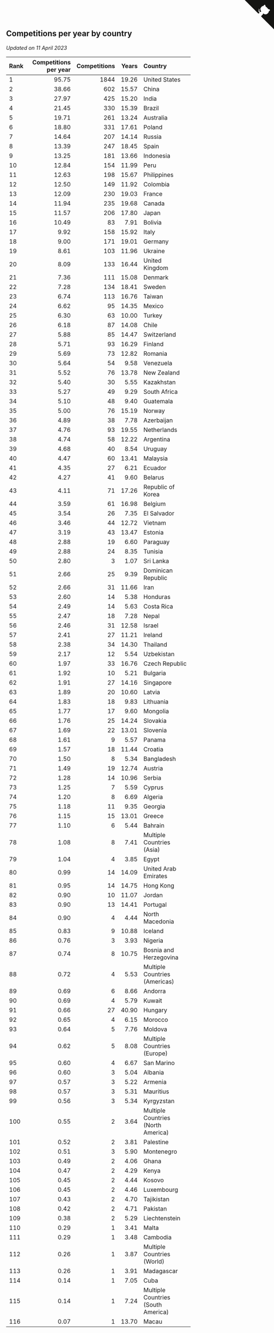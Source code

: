 ## Competitions per year by country

*Updated on 11 April 2023*

| Rank | Competitions per year | Competitions | Years | Country |
| :--- | ---: | ---: | ---: | :--- |
| 1 | 95.75 | 1844 | 19.26 | United States |
| 2 | 38.66 | 602 | 15.57 | China |
| 3 | 27.97 | 425 | 15.20 | India |
| 4 | 21.45 | 330 | 15.39 | Brazil |
| 5 | 19.71 | 261 | 13.24 | Australia |
| 6 | 18.80 | 331 | 17.61 | Poland |
| 7 | 14.64 | 207 | 14.14 | Russia |
| 8 | 13.39 | 247 | 18.45 | Spain |
| 9 | 13.25 | 181 | 13.66 | Indonesia |
| 10 | 12.84 | 154 | 11.99 | Peru |
| 11 | 12.63 | 198 | 15.67 | Philippines |
| 12 | 12.50 | 149 | 11.92 | Colombia |
| 13 | 12.09 | 230 | 19.03 | France |
| 14 | 11.94 | 235 | 19.68 | Canada |
| 15 | 11.57 | 206 | 17.80 | Japan |
| 16 | 10.49 | 83 | 7.91 | Bolivia |
| 17 | 9.92 | 158 | 15.92 | Italy |
| 18 | 9.00 | 171 | 19.01 | Germany |
| 19 | 8.61 | 103 | 11.96 | Ukraine |
| 20 | 8.09 | 133 | 16.44 | United Kingdom |
| 21 | 7.36 | 111 | 15.08 | Denmark |
| 22 | 7.28 | 134 | 18.41 | Sweden |
| 23 | 6.74 | 113 | 16.76 | Taiwan |
| 24 | 6.62 | 95 | 14.35 | Mexico |
| 25 | 6.30 | 63 | 10.00 | Turkey |
| 26 | 6.18 | 87 | 14.08 | Chile |
| 27 | 5.88 | 85 | 14.47 | Switzerland |
| 28 | 5.71 | 93 | 16.29 | Finland |
| 29 | 5.69 | 73 | 12.82 | Romania |
| 30 | 5.64 | 54 | 9.58 | Venezuela |
| 31 | 5.52 | 76 | 13.78 | New Zealand |
| 32 | 5.40 | 30 | 5.55 | Kazakhstan |
| 33 | 5.27 | 49 | 9.29 | South Africa |
| 34 | 5.10 | 48 | 9.40 | Guatemala |
| 35 | 5.00 | 76 | 15.19 | Norway |
| 36 | 4.89 | 38 | 7.78 | Azerbaijan |
| 37 | 4.76 | 93 | 19.55 | Netherlands |
| 38 | 4.74 | 58 | 12.22 | Argentina |
| 39 | 4.68 | 40 | 8.54 | Uruguay |
| 40 | 4.47 | 60 | 13.41 | Malaysia |
| 41 | 4.35 | 27 | 6.21 | Ecuador |
| 42 | 4.27 | 41 | 9.60 | Belarus |
| 43 | 4.11 | 71 | 17.26 | Republic of Korea |
| 44 | 3.59 | 61 | 16.98 | Belgium |
| 45 | 3.54 | 26 | 7.35 | El Salvador |
| 46 | 3.46 | 44 | 12.72 | Vietnam |
| 47 | 3.19 | 43 | 13.47 | Estonia |
| 48 | 2.88 | 19 | 6.60 | Paraguay |
| 49 | 2.88 | 24 | 8.35 | Tunisia |
| 50 | 2.80 | 3 | 1.07 | Sri Lanka |
| 51 | 2.66 | 25 | 9.39 | Dominican Republic |
| 52 | 2.66 | 31 | 11.66 | Iran |
| 53 | 2.60 | 14 | 5.38 | Honduras |
| 54 | 2.49 | 14 | 5.63 | Costa Rica |
| 55 | 2.47 | 18 | 7.28 | Nepal |
| 56 | 2.46 | 31 | 12.58 | Israel |
| 57 | 2.41 | 27 | 11.21 | Ireland |
| 58 | 2.38 | 34 | 14.30 | Thailand |
| 59 | 2.17 | 12 | 5.54 | Uzbekistan |
| 60 | 1.97 | 33 | 16.76 | Czech Republic |
| 61 | 1.92 | 10 | 5.21 | Bulgaria |
| 62 | 1.91 | 27 | 14.16 | Singapore |
| 63 | 1.89 | 20 | 10.60 | Latvia |
| 64 | 1.83 | 18 | 9.83 | Lithuania |
| 65 | 1.77 | 17 | 9.60 | Mongolia |
| 66 | 1.76 | 25 | 14.24 | Slovakia |
| 67 | 1.69 | 22 | 13.01 | Slovenia |
| 68 | 1.61 | 9 | 5.57 | Panama |
| 69 | 1.57 | 18 | 11.44 | Croatia |
| 70 | 1.50 | 8 | 5.34 | Bangladesh |
| 71 | 1.49 | 19 | 12.74 | Austria |
| 72 | 1.28 | 14 | 10.96 | Serbia |
| 73 | 1.25 | 7 | 5.59 | Cyprus |
| 74 | 1.20 | 8 | 6.69 | Algeria |
| 75 | 1.18 | 11 | 9.35 | Georgia |
| 76 | 1.15 | 15 | 13.01 | Greece |
| 77 | 1.10 | 6 | 5.44 | Bahrain |
| 78 | 1.08 | 8 | 7.41 | Multiple Countries (Asia) |
| 79 | 1.04 | 4 | 3.85 | Egypt |
| 80 | 0.99 | 14 | 14.09 | United Arab Emirates |
| 81 | 0.95 | 14 | 14.75 | Hong Kong |
| 82 | 0.90 | 10 | 11.07 | Jordan |
| 83 | 0.90 | 13 | 14.41 | Portugal |
| 84 | 0.90 | 4 | 4.44 | North Macedonia |
| 85 | 0.83 | 9 | 10.88 | Iceland |
| 86 | 0.76 | 3 | 3.93 | Nigeria |
| 87 | 0.74 | 8 | 10.75 | Bosnia and Herzegovina |
| 88 | 0.72 | 4 | 5.53 | Multiple Countries (Americas) |
| 89 | 0.69 | 6 | 8.66 | Andorra |
| 90 | 0.69 | 4 | 5.79 | Kuwait |
| 91 | 0.66 | 27 | 40.90 | Hungary |
| 92 | 0.65 | 4 | 6.15 | Morocco |
| 93 | 0.64 | 5 | 7.76 | Moldova |
| 94 | 0.62 | 5 | 8.08 | Multiple Countries (Europe) |
| 95 | 0.60 | 4 | 6.67 | San Marino |
| 96 | 0.60 | 3 | 5.04 | Albania |
| 97 | 0.57 | 3 | 5.22 | Armenia |
| 98 | 0.57 | 3 | 5.31 | Mauritius |
| 99 | 0.56 | 3 | 5.34 | Kyrgyzstan |
| 100 | 0.55 | 2 | 3.64 | Multiple Countries (North America) |
| 101 | 0.52 | 2 | 3.81 | Palestine |
| 102 | 0.51 | 3 | 5.90 | Montenegro |
| 103 | 0.49 | 2 | 4.06 | Ghana |
| 104 | 0.47 | 2 | 4.29 | Kenya |
| 105 | 0.45 | 2 | 4.44 | Kosovo |
| 106 | 0.45 | 2 | 4.46 | Luxembourg |
| 107 | 0.43 | 2 | 4.70 | Tajikistan |
| 108 | 0.42 | 2 | 4.71 | Pakistan |
| 109 | 0.38 | 2 | 5.29 | Liechtenstein |
| 110 | 0.29 | 1 | 3.41 | Malta |
| 111 | 0.29 | 1 | 3.48 | Cambodia |
| 112 | 0.26 | 1 | 3.87 | Multiple Countries (World) |
| 113 | 0.26 | 1 | 3.91 | Madagascar |
| 114 | 0.14 | 1 | 7.05 | Cuba |
| 115 | 0.14 | 1 | 7.24 | Multiple Countries (South America) |
| 116 | 0.07 | 1 | 13.70 | Macau |


<a href="https://github.com/JustinTimeCuber/wca_statistics" class="github-corner" aria-label="View source on Github"><svg width="80" height="80" viewBox="0 0 250 250" style="fill:#151513; color:#fff; position: absolute; top: 0; border: 0; right: 0;" aria-hidden="true"><path d="M0,0 L115,115 L130,115 L142,142 L250,250 L250,0 Z"></path><path d="M128.3,109.0 C113.8,99.7 119.0,89.6 119.0,89.6 C122.0,82.7 120.5,78.6 120.5,78.6 C119.2,72.0 123.4,76.3 123.4,76.3 C127.3,80.9 125.5,87.3 125.5,87.3 C122.9,97.6 130.6,101.9 134.4,103.2" fill="currentColor" style="transform-origin: 130px 106px;" class="octo-arm"></path><path d="M115.0,115.0 C114.9,115.1 118.7,116.5 119.8,115.4 L133.7,101.6 C136.9,99.2 139.9,98.4 142.2,98.6 C133.8,88.0 127.5,74.4 143.8,58.0 C148.5,53.4 154.0,51.2 159.7,51.0 C160.3,49.4 163.2,43.6 171.4,40.1 C171.4,40.1 176.1,42.5 178.8,56.2 C183.1,58.6 187.2,61.8 190.9,65.4 C194.5,69.0 197.7,73.2 200.1,77.6 C213.8,80.2 216.3,84.9 216.3,84.9 C212.7,93.1 206.9,96.0 205.4,96.6 C205.1,102.4 203.0,107.8 198.3,112.5 C181.9,128.9 168.3,122.5 157.7,114.1 C157.9,116.9 156.7,120.9 152.7,124.9 L141.0,136.5 C139.8,137.7 141.6,141.9 141.8,141.8 Z" fill="currentColor" class="octo-body"></path></svg></a><style>.github-corner:hover .octo-arm{animation:octocat-wave 560ms ease-in-out}@keyframes octocat-wave{0%,100%{transform:rotate(0)}20%,60%{transform:rotate(-25deg)}40%,80%{transform:rotate(10deg)}}@media (max-width:500px){.github-corner:hover .octo-arm{animation:none}.github-corner .octo-arm{animation:octocat-wave 560ms ease-in-out}}</style>
